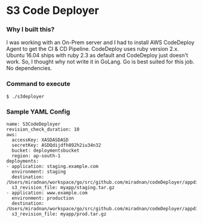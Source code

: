 # S3 Code Deployer

### Why I built this?
I was working with an On-Prem server and I had to install AWS CodeDeploy Agent to get the CI & CD Pipeline.
CodeDeploy uses ruby version 2.x. Ubuntu 16.04 ships with ruby 2.3 as default and CodeDeploy just doesn't work.
So, I thought why not write it in GoLang. Go is best suited for this job. No dependencies.

### Command to execute
```
$ ./s3deployer
```

### Sample YAML Config
```
name: S3CodeDeployer
revision_check_duration: 10
aws:
  accessKey: XASDASDASD
  secretKey: ASDQdijdfh892h2iu34n32
  bucket: deploymentsbucket
  region: ap-south-1
deployments:
- application: staging.example.com
  environment: staging
  destination: /Users/miradnan/workspace/go/src/github.com/miradnan/codeDeployer/appdir/staging
  s3_revision_file: myapp/staging.tar.gz
- application: www.example.com
  environment: production
  destination: /Users/miradnan/workspace/go/src/github.com/miradnan/codeDeployer/appdir/production
  s3_revision_file: myapp/prod.tar.gz
```